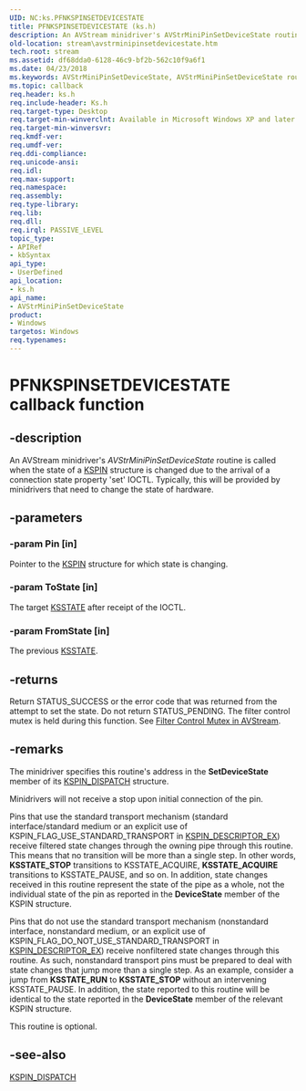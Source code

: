 ```yaml
---
UID: NC:ks.PFNKSPINSETDEVICESTATE
title: PFNKSPINSETDEVICESTATE (ks.h)
description: An AVStream minidriver's AVStrMiniPinSetDeviceState routine is called when the state of a KSPIN structure is changed due to the arrival of a connection state property 'set' IOCTL.
old-location: stream\avstrminipinsetdevicestate.htm
tech.root: stream
ms.assetid: df68dda0-6128-46c9-bf2b-562c10f9a6f1
ms.date: 04/23/2018
ms.keywords: AVStrMiniPinSetDeviceState, AVStrMiniPinSetDeviceState routine [Streaming Media Devices], PFNKSPINSETDEVICESTATE, avstclbk_5a0f9097-33fb-4047-a361-bf14ac834cc3.xml, ks/AVStrMiniPinSetDeviceState, stream.avstrminipinsetdevicestate
ms.topic: callback
req.header: ks.h
req.include-header: Ks.h
req.target-type: Desktop
req.target-min-winverclnt: Available in Microsoft Windows XP and later operating systems and DirectX 8.0 and later DirectX versions.
req.target-min-winversvr: 
req.kmdf-ver: 
req.umdf-ver: 
req.ddi-compliance: 
req.unicode-ansi: 
req.idl: 
req.max-support: 
req.namespace: 
req.assembly: 
req.type-library: 
req.lib: 
req.dll: 
req.irql: PASSIVE_LEVEL
topic_type:
- APIRef
- kbSyntax
api_type:
- UserDefined
api_location:
- ks.h
api_name:
- AVStrMiniPinSetDeviceState
product:
- Windows
targetos: Windows
req.typenames: 
---
```


# PFNKSPINSETDEVICESTATE callback function


## -description


An AVStream minidriver's <i>AVStrMiniPinSetDeviceState</i> routine is called when the state of a <a href="https://msdn.microsoft.com/library/windows/hardware/ff563483">KSPIN</a> structure is changed due to the arrival of a connection state property 'set' IOCTL.  Typically, this will be provided by minidrivers that need to change the state of hardware.


## -parameters




### -param Pin [in]

Pointer to the <a href="https://msdn.microsoft.com/library/windows/hardware/ff563483">KSPIN</a> structure for which state is changing.


### -param ToState [in]

The target <a href="https://msdn.microsoft.com/library/windows/hardware/ff566856">KSSTATE</a> after receipt of the IOCTL.


### -param FromState [in]

The previous <a href="https://msdn.microsoft.com/library/windows/hardware/ff566856">KSSTATE</a>.


## -returns



Return STATUS_SUCCESS or the error code that was returned from the attempt to set the state. Do not return STATUS_PENDING. The filter control mutex is held during this function. See <a href="https://msdn.microsoft.com/402795a0-e567-4e7e-a7d8-b2ce29ffb8fd">Filter Control Mutex in AVStream</a>.




## -remarks



The minidriver specifies this routine's address in the <b>SetDeviceState</b> member of its <a href="https://msdn.microsoft.com/library/windows/hardware/ff563535">KSPIN_DISPATCH</a> structure.

Minidrivers will not receive a stop upon initial connection of the pin.

Pins that use the standard transport mechanism (standard interface/standard medium or an explicit use of KSPIN_FLAG_USE_STANDARD_TRANSPORT in <a href="https://msdn.microsoft.com/library/windows/hardware/ff563534">KSPIN_DESCRIPTOR_EX</a>) receive filtered state changes through the owning pipe through this routine. This means that no transition will be more than a single step. In other words, <b>KSSTATE_STOP</b> transitions to KSSTATE_ACQUIRE, <b>KSSTATE_ACQUIRE</b> transitions to KSSTATE_PAUSE, and so on. In addition, state changes received in this routine represent the state of the pipe as a whole, not the individual state of the pin as reported in the <b>DeviceState</b> member of the KSPIN structure.

Pins that do not use the standard transport mechanism (nonstandard interface, nonstandard medium, or an explicit use of KSPIN_FLAG_DO_NOT_USE_STANDARD_TRANSPORT in <a href="https://msdn.microsoft.com/library/windows/hardware/ff563534">KSPIN_DESCRIPTOR_EX</a>) receive nonfiltered state changes through this routine. As such, nonstandard transport pins must be prepared to deal with state changes that jump more than a single step. As an example, consider a jump from <b>KSSTATE_RUN</b> to <b>KSSTATE_STOP</b> without an intervening KSSTATE_PAUSE. In addition, the state reported to this routine will be identical to the state reported in the <b>DeviceState</b> member of the relevant KSPIN structure.

This routine is optional.




## -see-also




<a href="https://msdn.microsoft.com/library/windows/hardware/ff563535">KSPIN_DISPATCH</a>
 

 

